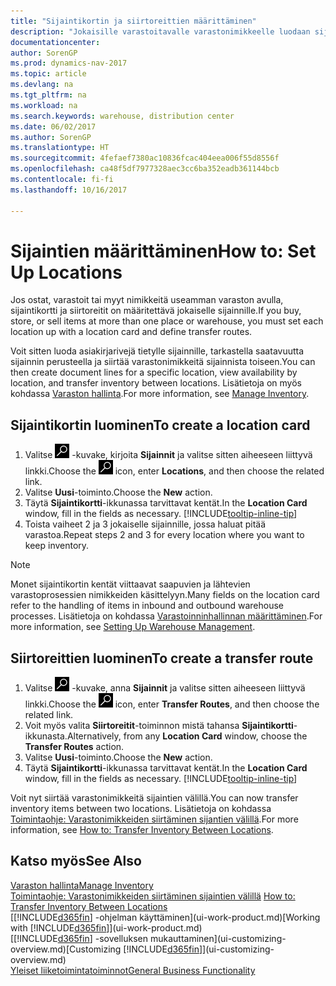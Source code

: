 ```yaml
---
title: "Sijaintikortin ja siirtoreittien määrittäminen"
description: "Jokaisille varastoitavalle varastonimikkeelle luodaan sijaintikortti, kuten varasto tai jakelukeskus. Lisäksi sijaintien välille määritetään siirtoreitit."
documentationcenter: 
author: SorenGP
ms.prod: dynamics-nav-2017
ms.topic: article
ms.devlang: na
ms.tgt_pltfrm: na
ms.workload: na
ms.search.keywords: warehouse, distribution center
ms.date: 06/02/2017
ms.author: SorenGP
ms.translationtype: HT
ms.sourcegitcommit: 4fefaef7380ac10836fcac404eea006f55d8556f
ms.openlocfilehash: ca48f5df7977328aec3cc6ba352eadb361144bcb
ms.contentlocale: fi-fi
ms.lasthandoff: 10/16/2017

---
```

# <a name="how-to-set-up-locations"></a><span data-ttu-id="b536b-103">Sijaintien määrittäminen</span><span class="sxs-lookup"><span data-stu-id="b536b-103">How to: Set Up Locations</span></span>
<span data-ttu-id="b536b-104">Jos ostat, varastoit tai myyt nimikkeitä useamman varaston avulla, sijaintikortti ja siirtoreitit on määritettävä jokaiselle sijainnille.</span><span class="sxs-lookup"><span data-stu-id="b536b-104">If you buy, store, or sell items at more than one place or warehouse, you must set each location up with a location card and define transfer routes.</span></span>

<span data-ttu-id="b536b-105">Voit sitten luoda asiakirjarivejä tietylle sijainnille, tarkastella saatavuutta sijainnin perusteella ja siirtää varastonimikkeitä sijainnista toiseen.</span><span class="sxs-lookup"><span data-stu-id="b536b-105">You can then create document lines for a specific location, view availability by location, and transfer inventory between locations.</span></span> <span data-ttu-id="b536b-106">Lisätietoja on myös kohdassa [Varaston hallinta](inventory-manage-inventory.md).</span><span class="sxs-lookup"><span data-stu-id="b536b-106">For more information, see [Manage Inventory](inventory-manage-inventory.md).</span></span>

## <a name="to-create-a-location-card"></a><span data-ttu-id="b536b-107">Sijaintikortin luominen</span><span class="sxs-lookup"><span data-stu-id="b536b-107">To create a location card</span></span>
1. <span data-ttu-id="b536b-108">Valitse ![Etsi sivu tai raportti](media/ui-search/search_small.png "Etsi sivu tai raportti -kuvake") -kuvake, kirjoita **Sijainnit** ja valitse sitten aiheeseen liittyvä linkki.</span><span class="sxs-lookup"><span data-stu-id="b536b-108">Choose the ![Search for Page or Report](media/ui-search/search_small.png "Search for Page or Report icon") icon, enter **Locations**, and then choose the related link.</span></span>
2. <span data-ttu-id="b536b-109">Valitse **Uusi**-toiminto.</span><span class="sxs-lookup"><span data-stu-id="b536b-109">Choose the **New** action.</span></span>
3. <span data-ttu-id="b536b-110">Täytä **Sijaintikortti**-ikkunassa tarvittavat kentät.</span><span class="sxs-lookup"><span data-stu-id="b536b-110">In the **Location Card** window, fill in the fields as necessary.</span></span> [!INCLUDE[tooltip-inline-tip](includes/tooltip-inline-tip_md.md)]
4. <span data-ttu-id="b536b-111">Toista vaiheet 2 ja 3 jokaiselle sijainnille, jossa haluat pitää varastoa.</span><span class="sxs-lookup"><span data-stu-id="b536b-111">Repeat steps 2 and 3 for every location where you want to keep inventory.</span></span>

> [!NOTE]  
> <span data-ttu-id="b536b-112">Monet sijaintikortin kentät viittaavat saapuvien ja lähtevien varastoprosessien nimikkeiden käsittelyyn.</span><span class="sxs-lookup"><span data-stu-id="b536b-112">Many fields on the location card refer to the handling of items in inbound and outbound warehouse processes.</span></span> <span data-ttu-id="b536b-113">Lisätietoja on kohdassa [Varastoinninhallinnan määrittäminen](warehouse-setup-warehouse.md).</span><span class="sxs-lookup"><span data-stu-id="b536b-113">For more information, see [Setting Up Warehouse Management](warehouse-setup-warehouse.md).</span></span>

## <a name="to-create-a-transfer-route"></a><span data-ttu-id="b536b-114">Siirtoreittien luominen</span><span class="sxs-lookup"><span data-stu-id="b536b-114">To create a transfer route</span></span>
1. <span data-ttu-id="b536b-115">Valitse ![Etsi sivu tai raportti](media/ui-search/search_small.png "Etsi sivu tai raportti -kuvake") -kuvake, anna **Sijainnit** ja valitse sitten aiheeseen liittyvä linkki.</span><span class="sxs-lookup"><span data-stu-id="b536b-115">Choose the ![Search for Page or Report](media/ui-search/search_small.png "Search for Page or Report icon") icon, enter **Transfer Routes**, and then choose the related link.</span></span>
2. <span data-ttu-id="b536b-116">Voit myös valita **Siirtoreitit**-toiminnon mistä tahansa **Sijaintikortti**-ikkunasta.</span><span class="sxs-lookup"><span data-stu-id="b536b-116">Alternatively, from any **Location Card** window, choose the **Transfer Routes** action.</span></span>
3. <span data-ttu-id="b536b-117">Valitse **Uusi**-toiminto.</span><span class="sxs-lookup"><span data-stu-id="b536b-117">Choose the **New** action.</span></span>
4. <span data-ttu-id="b536b-118">Täytä **Sijaintikortti**-ikkunassa tarvittavat kentät.</span><span class="sxs-lookup"><span data-stu-id="b536b-118">In the **Location Card** window, fill in the fields as necessary.</span></span> [!INCLUDE[tooltip-inline-tip](includes/tooltip-inline-tip_md.md)]

<span data-ttu-id="b536b-119">Voit nyt siirtää varastonimikkeitä sijaintien välillä.</span><span class="sxs-lookup"><span data-stu-id="b536b-119">You can now transfer inventory items between two locations.</span></span> <span data-ttu-id="b536b-120">Lisätietoja on kohdassa [Toimintaohje: Varastonimikkeiden siirtäminen sijantien välillä](inventory-how-transfer-between-locations.md).</span><span class="sxs-lookup"><span data-stu-id="b536b-120">For more information, see [How to: Transfer Inventory Between Locations](inventory-how-transfer-between-locations.md).</span></span>    

## <a name="see-also"></a><span data-ttu-id="b536b-121">Katso myös</span><span class="sxs-lookup"><span data-stu-id="b536b-121">See Also</span></span>
[<span data-ttu-id="b536b-122">Varaston hallinta</span><span class="sxs-lookup"><span data-stu-id="b536b-122">Manage Inventory</span></span>](inventory-manage-inventory.md)  
<span data-ttu-id="b536b-123">[Toimintaohje: Varastonimikkeiden siirtäminen sijaintien välillä](inventory-how-transfer-between-locations.md)  </span><span class="sxs-lookup"><span data-stu-id="b536b-123">[How to: Transfer Inventory Between Locations](inventory-how-transfer-between-locations.md)  </span></span>  
<span data-ttu-id="b536b-124">[[!INCLUDE[d365fin](includes/d365fin_md.md)] -ohjelman käyttäminen](ui-work-product.md)</span><span class="sxs-lookup"><span data-stu-id="b536b-124">[Working with [!INCLUDE[d365fin](includes/d365fin_md.md)]](ui-work-product.md)</span></span>  
<span data-ttu-id="b536b-125">[[!INCLUDE[d365fin](includes/d365fin_md.md)] -sovelluksen mukauttaminen](ui-customizing-overview.md)</span><span class="sxs-lookup"><span data-stu-id="b536b-125">[Customizing [!INCLUDE[d365fin](includes/d365fin_md.md)]](ui-customizing-overview.md)</span></span>  
[<span data-ttu-id="b536b-126">Yleiset liiketoimintatoiminnot</span><span class="sxs-lookup"><span data-stu-id="b536b-126">General Business Functionality</span></span>](ui-across-business-areas.md)

